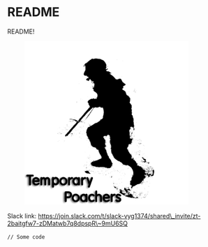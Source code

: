 # README

README!



<figure><img src=".gitbook/assets/TP_PFP.png" alt="Logo" width="375"><figcaption></figcaption></figure>

Slack link: https://join.slack.com/t/slack-vyg1374/shared\_invite/zt-2baitgfw7-zDMatwb7q8dpspR\~9mU6SQ

```
// Some code
```

